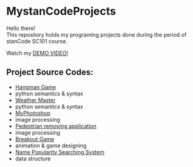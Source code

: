 # MystanCodeProjects
Hello there!\
This repository holds my programing projects done during the period of stanCode SC101 course.

Watch my [DEMO VIDEO!](https://www.youtube.com/playlist?app=desktop&list=PL6FWNwNPGCE56gP3lxhYPLoUbqE_unUiP)

## Project Source Codes:
* [Hangman Game](https://www.youtube.com/watch?v=VSQop2frJLw&list=PL6FWNwNPGCE56gP3lxhYPLoUbqE_unUiP&index=5)
* python semantics & syntax
* [Weather Master](https://www.youtube.com/watch?v=wWWje2aj6ZI&list=PL6FWNwNPGCE56gP3lxhYPLoUbqE_unUiP&index=6)
* python semantics & syntax
* [MyPhotoshop](https://www.youtube.com/watch?v=J1bmTbfnMRI&list=PL6FWNwNPGCE56gP3lxhYPLoUbqE_unUiP&index=7)
* image processing
* [Pedestrian removing application](https://www.youtube.com/watch?v=qy8tyEdPoJc&list=PL6FWNwNPGCE56gP3lxhYPLoUbqE_unUiP&index=2)
* image processing
* [Breakout Game](https://www.youtube.com/watch?v=o63KPoIXJS4&list=PL6FWNwNPGCE56gP3lxhYPLoUbqE_unUiP&index=1)
* animation & game designing
* [Name Popularity Searching System](https://www.youtube.com/watch?v=9JIc0CZwsa4&list=PL6FWNwNPGCE56gP3lxhYPLoUbqE_unUiP&index=4)
* data structure

